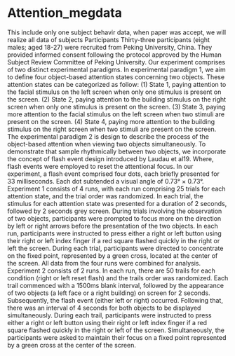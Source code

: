 # Attention_megdata
This include only one subject behavir data, when paper was accept, we will realize all data of subjects
Participants
Thirty-three participants (eight males; aged 18-27) were recruited from Peking University, China. They provided informed consent following the protocol approved by the Human Subject Review Committee of Peking University.
Our experiment comprises of two distinct experimental paradigms. 
In experimental paradigm 1, we aim to define four object-based attention states concerning two objects. These attention states can be categorized as follow: (1) State 1, paying attention to the facial stimulus on the left screen when only one stimulus is present on the screen. (2) State 2, paying attention to the building stimulus on the right screen when only one stimulus is present on the screen. (3) State 3, paying more attention to the facial stimulus on the left screen when two stimuli are present on the screen. (4) State 4, paying more attention to the building stimulus on the right screen when two stimuli are present on the screen. The experimental paradigm 2 is design to describe the process of the object-based attention when viewing two objects simultaneously. To demonstrate that sample rhythmically between two objects, we incorporate the concept of flash event design introduced by Laudau et al19. Where, flash events were employed to reset the attentional focus. In our experiment, a flash event comprised four dots, each briefly presented for 33 milliseconds. Each dot subtended a visual angle of 0.73° × 0.73°.
Experiment 1 consists of 4 runs, with each run comprising 25 trials for each attention state, and the trial order was randomized. In each trial, the stimulus for each attention state was presented for a duration of 2 seconds, followed by 2 seconds grey screen. During trials involving the observation of two objects, participants were prompted to focus more on the direction by left or right arrows before the presentation of the two objects. In each run, participants were instructed to press either a right or left button using their right or left index finger if a red square flashed quickly in the right or left the screen. During each trial, participants were directed to concentrate on the fixed point, represented by a green cross, located at the center of the screen. All data from the four runs were combined for analysis.
Experiment 2 consists of 2 runs. In each run, there are 50 trails for each condition (right or left reset flash) and the trails order was randomized. Each trail commenced with a 1500ms blank interval, followed by the appearance of two objects (a left face or a right building) on screen for 2 seconds. Subsequently, the flash event (either left or right) occurred. Following that, there was an interval of 4 seconds for both objects to be displayed simultaneously. During each trail, participants were instructed to press either a right or left button using their right or left index finger if a red square flashed quickly in the right or left of the screen. Simultaneously, the participants were asked to maintain their focus on a fixed point represented by a green cross at the center of the screen.
